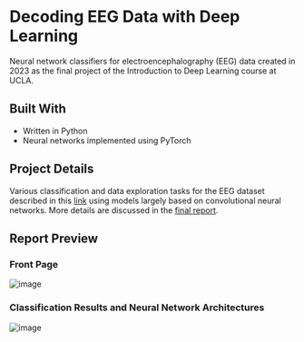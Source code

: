 # Decoding EEG Data with Deep Learning

Neural network classifiers for electroencephalography (EEG) data created in 2023 as the final project of the Introduction to Deep Learning course at UCLA.

## Built With

* Written in Python
* Neural networks implemented using PyTorch

## Project Details

Various classification and data exploration tasks for the EEG dataset described in this [link](https://bbci.de/competition/iv/desc_2a.pdf) using models largely based on convolutional neural networks. More details are discussed in the [final report](https://github.com/abrahamcanafe/eeg-classifier/blob/main/Decoding_EEG_Data_with_Deep_Learning.pdf).

## Report Preview
### Front Page
![image](https://github.com/abrahamcanafe/eeg-classifier/assets/77762514/cd994281-6998-4d92-9a4c-256b63b11a05)
### Classification Results and Neural Network Architectures
![image](https://github.com/abrahamcanafe/eeg-classifier/assets/77762514/d67c99f5-00ec-435b-b816-5075f05236ee)
